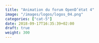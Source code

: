 ```yaml
---
title: "Animation du forum OpenD’état 4"
image: "/images/logos/logos_04.png"
categories: ["cat-5"]
date: 2018-09-17T16:35:39+02:00
draft: true
weight: 300
---
```


